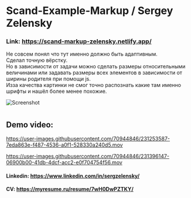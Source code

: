 # Scand-Example-Markup / Sergey Zelensky
### Link: https://scand-markup-zelensky.netlify.app/
Не совсем понял что тут именно должно быть адаптивным.  
Сделал точную вёрстку.  
Но в зависимости от задачи можно сделать размеры относительными величинами или задавать размеры всех элементов в зависимости от ширины родителя при помощи js.  
Изза качества картинки не смог точно распознать какие там именно шрифты и нашёл более менее похожие.

![Screenshot](https://user-images.githubusercontent.com/70944846/231253336-c03c3945-0992-4a2c-843e-491969f4fcf4.png)  
#
## Demo video:
https://user-images.githubusercontent.com/70944846/231253587-7eda863e-f487-4536-a0f1-528330a240d5.mov

https://user-images.githubusercontent.com/70944846/231396147-06900b00-41db-4dcf-acc2-e0f704754f56.mov

#### Linkedin: https://www.linkedin.com/in/sergzelensky/  
#### CV: https://myresume.ru/resume/7wH0DwPZTKY/
